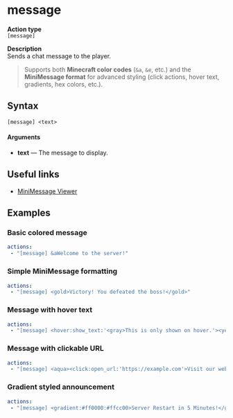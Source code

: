 # message

**Action type**
<br>`[message]`

**Description**
<br>Sends a chat message to the player.
> Supports both **Minecraft color codes** (`&a`, `&e`, etc.) and the **MiniMessage format** for advanced styling (click actions, hover text, gradients, hex colors, etc.).

## Syntax
```
[message] <text>
```
#### Arguments
- **text** — The message to display.

## Useful links
- [MiniMessage Viewer](https://webui.advntr.dev/)

## Examples

### Basic colored message
```yaml
actions:
 - "[message] &aWelcome to the server!"
```

### Simple MiniMessage formatting
```yaml
actions:
 - "[message] <gold>Victory! You defeated the boss!</gold>"
```

### Message with hover text
```yaml
actions:
 - "[message] <hover:show_text:'<gray>This is only shown on hover.'><yellow>Hover over this text!</yellow></hover>"
```

### Message with clickable URL
```yaml
actions:
 - "[message] <aqua><click:open_url:'https://example.com'>Visit our website</click></aqua>"
```

### Gradient styled announcement
```yaml
actions:
 - "[message] <gradient:#ff0000:#ffcc00>Server Restart in 5 Minutes!</gradient>"
```

